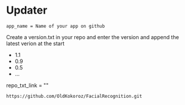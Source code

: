 # Updater

    app_name = Name of your app on github

Create a version.txt in your repo and enter the version and append the latest verion at the start
  - 1.1
  - 0.9
  - 0.5
  - ...


repo_txt_link = ""

    https://github.com/OldKokoroz/FacialRecognition.git

